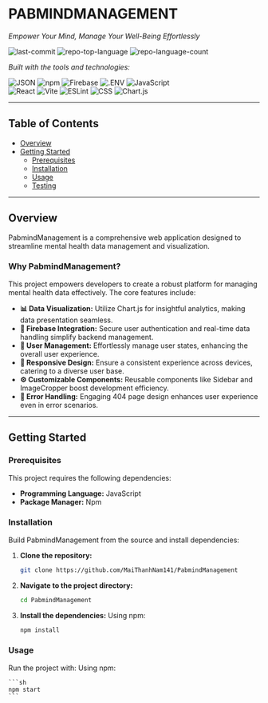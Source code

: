 # PABMINDMANAGEMENT
*Empower Your Mind, Manage Your Well-Being Effortlessly*

![last-commit](https://img.shields.io/github/last-commit/MaiThanhNam141/PabmindManagement?style=flat&logo=git&logoColor=white&color=0080ff)
![repo-top-language](https://img.shields.io/github/languages/top/MaiThanhNam141/PabmindManagement?style=flat&color=0080ff)
![repo-language-count](https://img.shields.io/github/languages/count/MaiThanhNam141/PabmindManagement?style=flat&color=0080ff)

*Built with the tools and technologies:*

![JSON](https://img.shields.io/badge/JSON-000000.svg?style=flat&logo=JSON&logoColor=white)
![npm](https://img.shields.io/badge/npm-CB3837.svg?style=flat&logo=npm&logoColor=white)
![Firebase](https://img.shields.io/badge/Firebase-DD2C00.svg?style=flat&logo=Firebase&logoColor=white)
![.ENV](https://img.shields.io/badge/.ENV-ECD53F.svg?style=flat&logo=dotenv&logoColor=black)
![JavaScript](https://img.shields.io/badge/JavaScript-F7DF1E.svg?style=flat&logo=JavaScript&logoColor=black)  
![React](https://img.shields.io/badge/React-61DAFB.svg?style=flat&logo=React&logoColor=black)
![Vite](https://img.shields.io/badge/Vite-646CFF.svg?style=flat&logo=Vite&logoColor=white)
![ESLint](https://img.shields.io/badge/ESLint-4B32C3.svg?style=flat&logo=ESLint&logoColor=white)
![CSS](https://img.shields.io/badge/CSS-663399.svg?style=flat&logo=CSS&logoColor=white)
![Chart.js](https://img.shields.io/badge/Chart.js-FF6384.svg?style=flat&logo=chartdotjs&logoColor=white)

---

## Table of Contents
- [Overview](#overview)
- [Getting Started](#getting-started)
  - [Prerequisites](#prerequisites)
  - [Installation](#installation)
  - [Usage](#usage)
  - [Testing](#testing)

---

## Overview
PabmindManagement is a comprehensive web application designed to streamline mental health data management and visualization.

### Why PabmindManagement?
This project empowers developers to create a robust platform for managing mental health data effectively. The core features include:

- **📊 Data Visualization:** Utilize Chart.js for insightful analytics, making data presentation seamless.
- **🔐 Firebase Integration:** Secure user authentication and real-time data handling simplify backend management.
- **👥 User Management:** Effortlessly manage user states, enhancing the overall user experience.
- **📱 Responsive Design:** Ensure a consistent experience across devices, catering to a diverse user base.
- **⚙️ Customizable Components:** Reusable components like Sidebar and ImageCropper boost development efficiency.
- **🚫 Error Handling:** Engaging 404 page design enhances user experience even in error scenarios.

---

## Getting Started

### Prerequisites
This project requires the following dependencies:

- **Programming Language:** JavaScript
- **Package Manager:** Npm

### Installation
Build PabmindManagement from the source and install dependencies:

1. **Clone the repository:**
   ```sh
   git clone https://github.com/MaiThanhNam141/PabmindManagement
	```

2. **Navigate to the project directory:**
	```sh
	cd PabmindManagement
	```

3. **Install the dependencies:**
Using npm:
	```sh
	npm install
	```

### Usage
Run the project with:
Using npm:

	```sh
	npm start
	```


